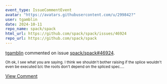 ```yaml
---
event_type: IssueCommentEvent
avatar: "https://avatars.githubusercontent.com/u/299842?"
user: tgamblin
date: 2024-10-11
repo_name: spack/spack
html_url: https://github.com/spack/spack/issues/46924
repo_url: https://github.com/spack/spack
---
```


<a href='https://github.com/tgamblin' target='_blank'>tgamblin</a> commented on issue <a href='https://github.com/spack/spack/issues/46924' target='_blank'>spack/spack#46924</a>.

<small>Oh ok, I see what you are saying. I think we shouldn't bother raising if the splice wouldn't even be executed b/c the roots don't depend on the spliced spec....</small>

<a href='https://github.com/spack/spack/issues/46924' target='_blank'>View Comment</a>